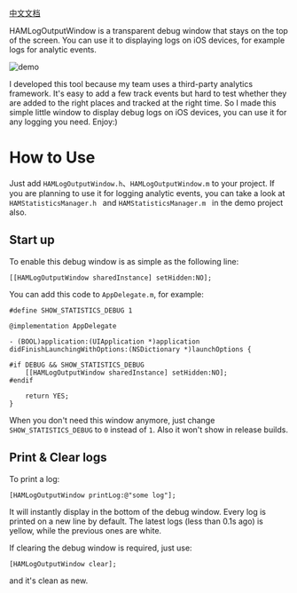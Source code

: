 [中文文档]()

HAMLogOutputWindow is a transparent debug window that stays on the top of the screen. You can use it to displaying logs on iOS devices, for example logs for analytic events.

![demo](http://ofn9yuqom.bkt.clouddn.com/blog20161111_image1.gif)

I developed this tool because my team uses a third-party analytics framework. It's easy to add a few track events but hard to test whether they are added to the right places and tracked at the right time. So I made this simple little window to display debug logs on iOS devices, you can use it for any logging you need. Enjoy:)

# How to Use

Just add `HAMLogOutputWindow.h`、`HAMLogOutputWindow.m` to your project. If you are planning to use it for logging analytic events, you can take a look at `HAMStatisticsManager.h ` and `HAMStatisticsManager.m ` in the demo project also.

## Start up

To enable this debug window is as simple as the following line:

```
[[HAMLogOutputWindow sharedInstance] setHidden:NO];
```

You can add this code to `AppDelegate.m`, for example:

```
#define SHOW_STATISTICS_DEBUG 1

@implementation AppDelegate

- (BOOL)application:(UIApplication *)application didFinishLaunchingWithOptions:(NSDictionary *)launchOptions {
    
#if DEBUG && SHOW_STATISTICS_DEBUG
    [[HAMLogOutputWindow sharedInstance] setHidden:NO];
#endif
    
    return YES;
}
```

When you don't need this window anymore, just change `SHOW_STATISTICS_DEBUG` to `0` instead of `1`. Also it won't show in release builds.

## Print & Clear logs

To print a log:

```
[HAMLogOutputWindow printLog:@"some log"];
```

It will instantly display in the bottom of the debug window. Every log is printed on a new line by default. The latest logs (less than 0.1s ago) is yellow, while the previous ones are white.

If clearing the debug window is required, just use:

```
[HAMLogOutputWindow clear];
```

and it's clean as new.